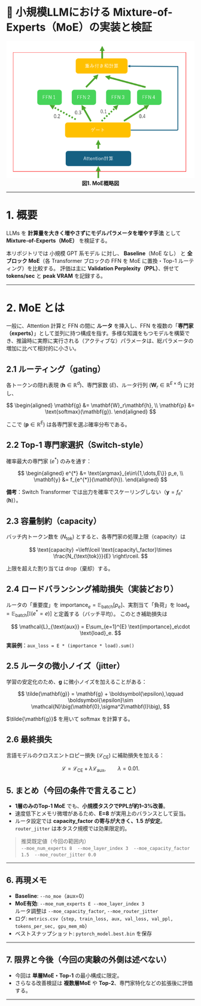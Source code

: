 # 🧠 小規模LLMにおける Mixture-of-Experts（MoE）の実装と検証

<div align="center">
  <img src="/assets/images/moe_structure.png" alt="MoE構造イメージ" width="600">
  <br>
  <strong>図1. MoE概略図</strong>
</div>

---

# 1. 概要
LLMs を **計算量を大きく増やさずにモデルパラメータを増やす手法** として **Mixture-of-Experts（MoE）** を検証する。

本リポジトリでは 小規模 GPT 系モデル に対し、
**Baseline**（MoE なし） と **全ブロック MoE**（各 Transformer ブロックの FFN を MoE に置換・Top-1 ルーティング）を比較する。
評価は主に **Validation Perplexity（PPL）**、併せて **tokens/sec** と **peak VRAM** を記録する。

---

# 2. MoE とは
一般に、Attention 計算と FFN の間に **ルータ** を挿入し、FFN を複数の「**専門家（experts）**」として並列に持つ構成を指す。多様な知識をもつモデルを構築でき、推論時に実際に実行される（アクティブな）パラメータは、総パラメータの増加に比べて相対的に小さい。

## 2.1 ルーティング（gating）
各トークンの隠れ表現 ($\mathbf{h}\in\mathbb{R}^d$)、専門家数 ($E$)、ルータ行列 ($\mathbf{W}_r\in\mathbb{R}^{E\times d}$) に対し、

$$
\begin{aligned}
\mathbf{g} &= \mathbf{W}_r\mathbf{h}, \\
\mathbf{p} &= \text{softmax}(\mathbf{g}).
\end{aligned}
$$

ここで ($\mathbf{p}\in\mathbb{R}^E$) は各専門家を選ぶ確率分布である。

## 2.2 Top-1 専門家選択（Switch-style）
確率最大の専門家 ($e^{*}$) のみを通す：

$$
\begin{aligned}
e^{*} &= \text{argmax}_{e\in\{1,\dots,E\}} p_e, \\
\mathbf{y} &= f_{e^{*}}(\mathbf{h}).
\end{aligned}
$$

**備考**：Switch Transformer では出力を確率でスケーリングしない（$\mathbf{y}=f_{e^{*}}(\mathbf{h})$）。

## 2.3 容量制約（capacity）
バッチ内トークン数を ($N_{\text{tok}}$) とすると、各専門家の処理上限（capacity）は

$$
\text{capacity}
=\left\lceil
\text{capacity\_factor}\times \frac{N_{\text{tok}}}{E}
\right\rceil.
$$

上限を超えた割り当ては drop（棄却）する。

## 2.4 ロードバランシング補助損失（実装どおり）
ルータの「重要度」を $\text{importance}_e = \mathbb{E}_{\text{batch}}[p_e]$、実割当て「負荷」を $\text{load}_e = \mathbb{E}_{\text{batch}}\big[\mathbb{I}(e^{*}=e)\big]$ と定義する（バッチ平均）。
このとき補助損失は

$$
\mathcal{L}_{\text{aux}}
= E\sum_{e=1}^{E} \text{importance}_e\cdot \text{load}_e.
$$

**実装例**：`aux_loss = E * (importance * load).sum()`

## 2.5 ルータの微小ノイズ（jitter）
学習の安定化のため、$\mathbf{g}$ に微小ノイズを加えることがある：

$$
\tilde{\mathbf{g}} = \mathbf{g} + \boldsymbol{\epsilon},\qquad \boldsymbol{\epsilon}\sim \mathcal{N}\big(\mathbf{0},\sigma^2\mathbf{I}\big),
$$

$\tilde{\mathbf{g}}$ を用いて softmax を計算する。

## 2.6 最終損失
言語モデルのクロスエントロピー損失 ($\mathcal{L}_{\text{CE}}$) に補助損失を加える：

$$
\mathcal{L} = \mathcal{L}_{\text{CE}} + \lambda\mathcal{L}_{\text{aux}},
\qquad \lambda = 0.01.
$$

## 5. まとめ（今回の条件で言えること）

- **1層のみのTop-1 MoE** でも、**小規模タスクでPPLが約1–3%改善**。  
- 速度低下とメモリ微増があるため、**E=8** が実用上のバランスとして妥当。  
- ルータ設定では **capacity_factor の寄与が大きく、1.5 が安定**。`router_jitter` は本タスク規模では効果限定的。

> 推奨既定値（今回の範囲内）  
> `--moe_num_experts 8  --moe_layer_index 3  --moe_capacity_factor 1.5  --moe_router_jitter 0.0`

---

## 6. 再現メモ

- **Baseline**: `--no_moe`（aux=0）  
- **MoE有効**: `--moe_num_experts E --moe_layer_index 3`  
  ルータ調整は `--moe_capacity_factor`, `--moe_router_jitter`  
- ログ: `metrics.csv`（`step, train_loss, aux, val_loss, val_ppl, tokens_per_sec, gpu_mem_mb`）  
- ベストスナップショット: `pytorch_model.best.bin` を保存

---

## 7. 限界と今後（今回の実験の外側は述べない）

- 今回は **単層MoE・Top-1** の最小構成に限定。  
- さらなる改善検証は **複数層MoE** や **Top-2**、専門家特化などの拡張後に評価する。

---
